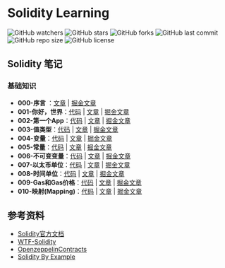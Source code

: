 # Solidity Learning

![GitHub watchers](https://img.shields.io/github/watchers/XdpCs/solidity-learning?style=social)
![GitHub stars](https://img.shields.io/github/stars/XdpCs/solidity-learning?style=social)
![GitHub forks](https://img.shields.io/github/forks/XdpCs/solidity-learning?style=social)
![GitHub last commit](https://img.shields.io/github/last-commit/XdpCs/solidity-learning?style=flat-square)
![GitHub repo size](https://img.shields.io/github/repo-size/XdpCs/solidity-learning?style=flat-square)
![GitHub license](https://img.shields.io/github/license/XdpCs/solidity-learning?style=flat-square)

## Solidity 笔记

### 基础知识

* **000-序言** ：[文章](./Solidity/000.Preface/README.md) | [掘金文章](https://juejin.cn/post/7308434339858743322)
* **001-你好，世界**：[代码](./Solidity/001.HelloWorld/HelloWorld.sol) | [文章](./Solidity/001.HelloWorld/README.md) | [掘金文章](https://juejin.cn/post/7308434314777608202)
* **002-第一个App**：[代码](./Solidity/002.FirstApp/Counter.sol) | [文章](./Solidity/002.FirstApp/README.md) | [掘金文章](https://juejin.cn/post/7308434314777640970)
* **003-值类型**：[代码](./Solidity/003.ValueType/ValueType.sol) | [文章](./Solidity/003.ValueType/README.md) | [掘金文章](https://juejin.cn/post/7308434321764040714)
* **004-变量**：[代码](./Solidity/004.Variables/Variables.sol) | [文章](./Solidity/004.Variables/README.md) | [掘金文章](https://juejin.cn/post/7308434288827793417)
* **005-常量**：[代码](./Solidity/005.Constants/Constants.sol) | [文章](./Solidity/005.Constants/README.md) | [掘金文章](https://juejin.cn/post/7308434321764155402)
* **006-不可变变量**：[代码](./Solidity/006.Immutable/Immutable.sol) | [文章](./Solidity/006.Immutable/README.md) | [掘金文章](https://juejin.cn/post/7308434215812562994)
* **007-以太币单位**：[代码](./Solidity/007.EtherUnits/EtherUnits.sol) | [文章](./Solidity/007.EtherUnits/README.md) | [掘金文章](https://juejin.cn/post/7308434288827858953)
* **008-时间单位**：[代码](./Solidity/008.TimeUnits/TimeUnits.sol) | [文章](./Solidity/008.TimeUnits/README.md) | [掘金文章](https://juejin.cn/post/7308434215812595762)
* **009-Gas和Gas价格**：[代码](./Solidity/009.GasAndGasPrice/GasAndGasPrice.sol) | [文章](./Solidity/009.GasAndGasPrice/README.md) | [掘金文章](https://juejin.cn/post/7308434321764237322)
* **010-映射(Mapping)**：[代码](./Solidity/010.Mapping/Mapping.sol) | [文章](./Solidity/010.Mapping/README.md) | [掘金文章](https://juejin.cn/post/7308901392470868019)

## 参考资料

* [Solidity官方文档](https://docs.soliditylang.org/zh/v0.8.20/)
* [WTF-Solidity](https://github.com/AmazingAng/WTF-Solidity)
* [OpenzeppelinContracts](https://github.com/OpenZeppelin/openzeppelin-contracts)
* [Solidity By Example](https://solidity-by-example.org/)
